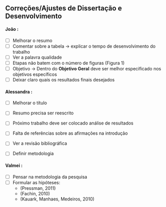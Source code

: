 ## Correções/Ajustes de Dissertação e Desenvolvimento

#### João :
* [ ] Melhorar o resumo
* [ ] Comentar sobre a tabela -> explicar o tempo de desenvolvimento do trabalho
* [ ] Ver a palavra qualidade
* [ ] Etapas não batem com o número de figuras (Figura 1)
* [ ] Objetivo -> Dentro do __Objetivo Geral__ deve ser melhor especificado nos objetivos específicos
* [ ] Deixar claro quais os resultados finais desejados

#### Alessandra :
* [ ] Melhorar o título
* [ ] Resumo precisa ser reescrito
* [ ] Próximo trabalho deve ser colocado análise de resultados
* [ ] Falta de referências sobre as afirmações na introdução
* [ ] Ver a revisão bibliográfica
* [ ] Definir metodologia


#### Valmei :
* [ ] Pensar na metodologia da pesquisa
* [ ] Formular as hipóteses:
    * (Pressman, 2011)
    * (Fachin, 2010)
    * (Kauark, Manhaes, Medeiros, 2010)
